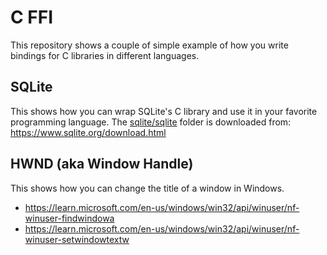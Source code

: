 # C FFI
This repository shows a couple of simple example of how you write bindings for C libraries in different languages.

## SQLite
This shows how you can wrap SQLite's C library and use it in your favorite programming language.
The [sqlite/sqlite](./sqlite/sqlite) folder is downloaded from: https://www.sqlite.org/download.html

## HWND (aka Window Handle)
This shows how you can change the title of a window in Windows.
 - https://learn.microsoft.com/en-us/windows/win32/api/winuser/nf-winuser-findwindowa
 - https://learn.microsoft.com/en-us/windows/win32/api/winuser/nf-winuser-setwindowtextw
